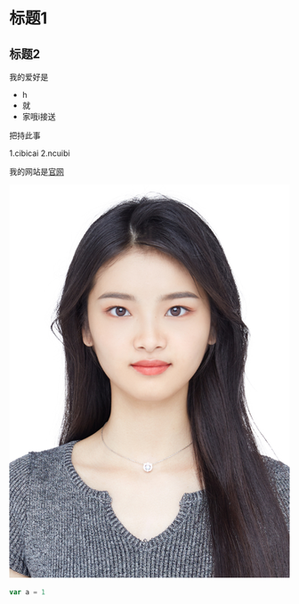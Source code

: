 # 标题1

## 标题2

我的爱好是

* h
* 就
* 家哦i接送

把持此事

1.cibicai
2.ncuibi

我的网站是[官网](https://www.baidu.com)

![一张图片](1.png)

```javascript
var a = 1
```
